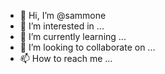 - 👋 Hi, I’m @sammone
- 👀 I’m interested in ...
- 🌱 I’m currently learning ...
- 💞️ I’m looking to collaborate on ...
- 📫 How to reach me ...

<!---
sammone/sammone is a ✨ special ✨ repository because its `README.md` (this file) appears on your GitHub profile.
You can click the Preview link to take a look at your changes.
--->
